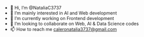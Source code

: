 - 👋 Hi, I’m @NataliaC3737
- 👀 I’m mainly interested in AI and Web development
- 🌱 I’m currently working on Frontend development
- 💞️ I’m looking to collaborate on Web, AI & Data Science codes
- 📫 How to reach me caleronatalia3737@gmail.com
